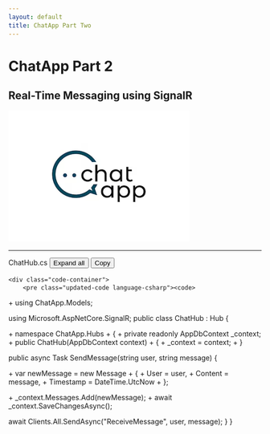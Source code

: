 ```yaml
---
layout: default
title: ChatApp Part Two
---
```


# **ChatApp Part 2**  
## **Real-Time Messaging using SignalR**

![ChatApp](images/ChatApp.png)

---

<div class="code-block">
    <div class="code-header">
        <span class="code-filename">ChatHub.cs</span>
        <button class="expand-button" onclick="toggleExpand(this)">Expand all</button>
        <button class="copy-button">Copy</button>
    </div>

    <div class="code-container">
        <pre class="updated-code language-csharp"><code>
<span class="added-line">+ using ChatApp.Models;</span>

<span class="original-code hidden">using Microsoft.AspNetCore.SignalR;</span>
<span class="original-code hidden">public class ChatHub : Hub</span>
<span class="original-code hidden">{</span>

<span class="added-line">+ namespace ChatApp.Hubs</span>
<span class="added-line">+ {</span>
<span class="added-line">+ private readonly AppDbContext _context;</span>
<span class="added-line">+ public ChatHub(AppDbContext context)</span>
<span class="added-line">+ {</span>
<span class="added-line">+ _context = context;</span>
<span class="added-line">+ }</span>

<span class="original-code hidden">public async Task SendMessage(string user, string message)</span>
<span class="original-code hidden">{</span>

<span class="added-line">+ var newMessage = new Message</span>
<span class="added-line">+ {</span>
<span class="added-line">+     User = user,</span>
<span class="added-line">+     Content = message,</span>
<span class="added-line">+     Timestamp = DateTime.UtcNow</span>
<span class="added-line">+ };</span>

<span class="added-line">+ _context.Messages.Add(newMessage);</span>
<span class="added-line">+ await _context.SaveChangesAsync();</span>

<span class="original-code hidden">await Clients.All.SendAsync("ReceiveMessage", user, message);</span>
<span class="original-code hidden">}</span>
<span class="original-code hidden">}</span>
</code></pre>
    </div>
</div>



